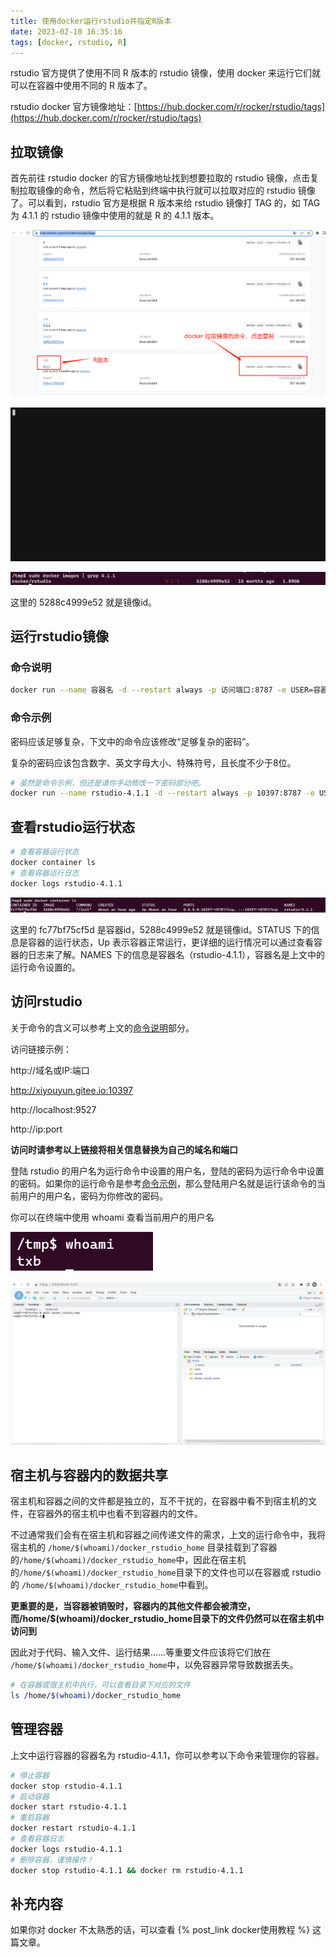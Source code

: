 ```yaml
---
title: 使用docker运行rstudio并指定R版本
date: 2023-02-10 16:35:16
tags: [docker, rstudio, R]
---
```


rstudio 官方提供了使用不同 R 版本的 rstudio 镜像，使用 docker 来运行它们就可以在容器中使用不同的 R 版本了。

rstudio docker 官方镜像地址：[https://hub.docker.com/r/rocker/rstudio/tags](https://hub.docker.com/r/rocker/rstudio/tags)

<!--more-->

## 拉取镜像

首先前往 rstudio docker 的官方镜像地址找到想要拉取的 rstudio 镜像，点击复制拉取镜像的命令，然后将它粘贴到终端中执行就可以拉取对应的 rstudio 镜像了。可以看到，rstudio 官方是根据 R 版本来给 rstudio 镜像打 TAG 的，如 TAG 为 4.1.1 的 rstudio 镜像中使用的就是 R 的 4.1.1 版本。

![image-20230210164225916](使用docker运行rstudio并指定R版本/image-20230210164225916.png)

![docker](使用docker运行rstudio并指定R版本/docker.gif)

![image-20230210202529922](使用docker运行rstudio并指定R版本/image-20230210202529922.png)

这里的 5288c4999e52 就是镜像id。

## 运行rstudio镜像

### 命令说明

```bash
docker run --name 容器名 -d --restart always -p 访问端口:8787 -e USER=容器内用户名 -e PASSWORD=容器内密码 -e USERID=用户uid -e GROUPID=用户groupid -v 宿主机目录:容器内目录 镜像id
```

### 命令示例

密码应该足够复杂，下文中的命令应该修改“足够复杂的密码”。

复杂的密码应该包含数字、英文字母大小、特殊符号，且长度不少于8位。

```bash
# 虽然是命令示例，但还是请你手动修改一下密码部分吧。
docker run --name rstudio-4.1.1 -d --restart always -p 10397:8787 -e USER=$(whoami) -e PASSWORD=足够复杂的密码 -e USERID=$(id -u) -e GROUPID=$(id -g) -v /home/$(whoami)/docker_rstudio_home:/home/$(whoami)/docker_rstudio_home 5288c4999e52
```

## 查看rstudio运行状态

```bash
# 查看容器运行状态
docker container ls
# 查看容器运行日志
docker logs rstudio-4.1.1
```

![image-20230210190407451](使用docker运行rstudio并指定R版本/image-20230210190407451.png)

这里的 fc77bf75cf5d 是容器id，5288c4999e52 就是镜像id。STATUS 下的信息是容器的运行状态，Up 表示容器正常运行，更详细的运行情况可以通过查看容器的日志来了解。NAMES 下的信息是容器名（rstudio-4.1.1），容器名是上文中的运行命令设置的。

## 访问rstudio

关于命令的含义可以参考上文的[命令说明](#命令说明)部分。

访问链接示例：

http://域名或IP:端口

http://xiyouyun.gitee.io:10397

http://localhost:9527

http://ip:port

**访问时请参考以上链接将相关信息替换为自己的域名和端口**

登陆 rstudio 的用户名为运行命令中设置的用户名，登陆的密码为运行命令中设置的密码。如果你的运行命令是参考[命令示例](#命令示例)，那么登陆用户名就是运行该命令的当前用户的用户名，密码为你修改的密码。

你可以在终端中使用 whoami 查看当前用户的用户名

![image-20230210190233309](使用docker运行rstudio并指定R版本/image-20230210190233309.png)



![image-20230210184415504](使用docker运行rstudio并指定R版本/image-20230210184415504.png)

## 宿主机与容器内的数据共享

宿主机和容器之间的文件都是独立的，互不干扰的，在容器中看不到宿主机的文件，在容器外的宿主机中也看不到容器内的文件。

不过通常我们会有在宿主机和容器之间传递文件的需求，上文的运行命令中，我将宿主机的 `/home/$(whoami)/docker_rstudio_home` 目录挂载到了容器的`/home/$(whoami)/docker_rstudio_home`中，因此在宿主机的`/home/$(whoami)/docker_rstudio_home`目录下的文件也可以在容器或 rstudio 的 `/home/$(whoami)/docker_rstudio_home`中看到。

**更重要的是，当容器被销毁时，容器内的其他文件都会被清空，而/home/$(whoami)/docker_rstudio_home目录下的文件仍然可以在宿主机中访问到**

因此对于代码、输入文件、运行结果……等重要文件应该将它们放在 `/home/$(whoami)/docker_rstudio_home`中，以免容器异常导致数据丢失。

```bash
# 在容器或宿主机中执行，可以查看目录下对应的文件
ls /home/$(whoami)/docker_rstudio_home
```

## 管理容器

上文中运行容器的容器名为 rstudio-4.1.1，你可以参考以下命令来管理你的容器。

```bash
# 停止容器
docker stop rstudio-4.1.1
# 启动容器
docker start rstudio-4.1.1
# 重启容器
docker restart rstudio-4.1.1
# 查看容器日志
docker logs rstudio-4.1.1
# 删除容器，谨慎操作！
docker stop rstudio-4.1.1 && docker rm rstudio-4.1.1
```

## 补充内容

如果你对 docker 不太熟悉的话，可以查看 {% post_link docker使用教程 %} 这篇文章。

